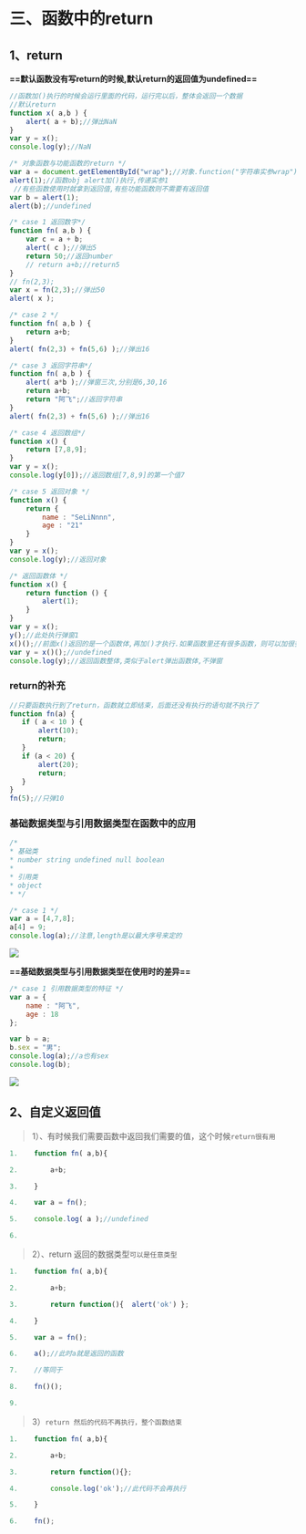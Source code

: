 # 三、函数中的return

## 1、return

**==默认函数没有写return的时候,默认return的返回值为undefined==**

```javascript
//函数加()执行的时候会运行里面的代码，运行完以后，整体会返回一个数据
//默认return
function x( a,b ) {
	alert( a + b);//弹出NaN
}
var y = x();
console.log(y);//NaN

/* 对象函数与功能函数的return */
var a = document.getElementById("wrap");//对象.function("字符串实参wrap"),默认返回DOM对象a
alert(1);//函数obj alert加()执行,传递实参1
 //有些函数使用时就拿到返回值,有些功能函数则不需要有返回值
var b = alert(1);
alert(b);//undefined

/* case 1 返回数字*/
function fn( a,b ) {
    var c = a + b;
    alert( c );//弹出5
    return 50;//返回number
    // return a+b;//return5
}
// fn(2,3);
var x = fn(2,3);//弹出50
alert( x );

/* case 2 */
function fn( a,b ) {
	return a+b;
}
alert( fn(2,3) + fn(5,6) );//弹出16

/* case 3 返回字符串*/
function fn( a,b ) {
    alert( a*b );//弹窗三次,分别是6,30,16
    return a+b;
    return "阿飞";//返回字符串
}
alert( fn(2,3) + fn(5,6) );//弹出16

/* case 4 返回数组*/
function x() {
	return [7,8,9];
}
var y = x();
console.log(y[0]);//返回数组[7,8,9]的第一个值7

/* case 5 返回对象 */
function x() {
    return {
        name : "SeLiNnnn",
        age : "21"
    }
}
var y = x();
console.log(y);//返回对象

/* 返回函数体 */
function x() {
    return function () {
    	alert(1);
    }
}
var y = x();
y();//此处执行弹窗1
x()();//前面x()返回的是一个函数体,再加()才执行.如果函数里还有很多函数，则可以加很多()
var y = x()();//undefined
console.log(y);//返回函数整体,类似于alert弹出函数体,不弹窗
```

### return的补充

```javascript
//只要函数执行到了return，函数就立即结束，后面还没有执行的语句就不执行了
function fn(a) {
   if ( a < 10 ) {
       alert(10);
       return;
   }
   if (a < 20) {
       alert(20);
       return;
   }
}
fn(5);//只弹10
```

### 基础数据类型与引用数据类型在函数中的应用

```javascript
/*
* 基础类
* number string undefined null boolean
*
* 引用类
* object
* */

/* case 1 */
var a = [4,7,8];
a[4] = 9;
console.log(a);//注意,length是以最大序号来定的
```

![](pic\7.png)

**==基础数据类型与引用数据类型在使用时的差异==**

```javascript
/* case 1 引用数据类型的特征 */
var a = {
    name : "阿飞",
    age : 18
};

var b = a;
b.sex = "男";
console.log(a);//a也有sex
console.log(b);
```

![](pic\8.jpg)

## 2、自定义返回值

> 1）、有时候我们需要函数中返回我们需要的值，这个时候`return很有用`

```javascript
1.    function fn( a,b){

2.        a+b;

3.    }

4.    var a = fn();

5.    console.log( a );//undefined

6.
```

> 2）、return 返回的数据类型`可以是任意类型`

```javascript
1.    function fn( a,b){

2.        a+b;

3.        return function(){  alert('ok') };

4.    }

5.    var a = fn();

6.    a();//此时a就是返回的函数

7.    //等同于

8.    fn()();

9.
```

> 3）`return 然后的代码不再执行，整个函数结束`

```javascript
1.    function fn( a,b){

2.        a+b;

3.        return function(){};

4.        console.log('ok');//此代码不会再执行

5.    }

6.    fn();
```